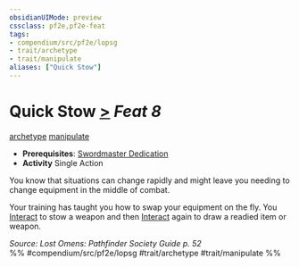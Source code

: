 ```yaml
---
obsidianUIMode: preview
cssclass: pf2e,pf2e-feat
tags:
- compendium/src/pf2e/lopsg
- trait/archetype
- trait/manipulate
aliases: ["Quick Stow"]
---
```

# Quick Stow  [>](/rules/core-rulebook/chapter-9-playing-the-game.md#Actions "Single Action") *Feat 8*  
[archetype](/rules/traits/archetype.md)  [manipulate](/rules/traits/manipulate.md)  

- **Prerequisites**: [Swordmaster Dedication](/compendium/feats/swordmaster-dedication-locg.md)
- **Activity** Single Action

You know that situations can change rapidly and might leave you needing to change equipment in the middle of combat.

Your training has taught you how to swap your equipment on the fly. You [Interact](/rules/actions/interact.md) to stow a weapon and then [Interact](/rules/actions/interact.md) again to draw a readied item or weapon.

*Source: Lost Omens: Pathfinder Society Guide p. 52*  
%% #compendium/src/pf2e/lopsg #trait/archetype #trait/manipulate %%